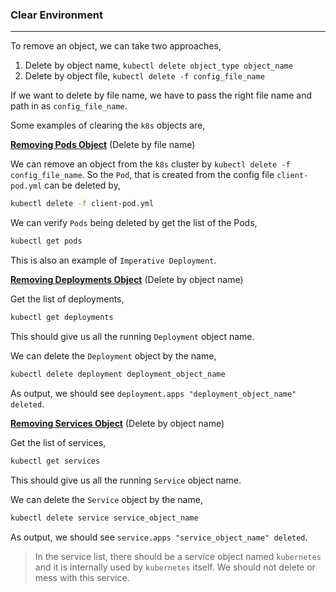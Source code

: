 ### Clear Environment

---

To remove an object, we can take two approaches,

1. Delete by object name, `kubectl delete object_type object_name`
2. Delete by object file, `kubectl delete -f config_file_name`

If we want to delete by file name, we have to pass the right file name and path in as `config_file_name`.

Some examples of clearing the `k8s` objects are,

<u>**Removing Pods Object**</u> (Delete by file name)

We can remove an object from the `k8s` cluster by `kubectl delete -f config_file_name`. So the `Pod`, that is created from the config file `client-pod.yml` can be deleted by,

```bash
kubectl delete -f client-pod.yml
```

We can verify `Pods` being deleted by get the list of the Pods,

```bash
kubectl get pods
```

This is also an example of `Imperative Deployment`.

<u>**Removing Deployments Object**</u> (Delete by object name)

Get the list of deployments,

```bash
kubectl get deployments
```

This should give us all the running `Deployment` object name.

We can delete the `Deployment` object by the name,

```bash
kubectl delete deployment deployment_object_name
```

As output, we should see `deployment.apps "deployment_object_name" deleted`.

<u>**Removing Services Object**</u> (Delete by object name)

Get the list of services,

```bash
kubectl get services
```

This should give us all the running `Service` object name.

We can delete the `Service` object by the name,

```bash
kubectl delete service service_object_name
```

As output, we should see `service.apps "service_object_name" deleted`.

> In the service list, there should be a service object named `kubernetes` and it is internally used by `kubernetes` itself. We should not delete or mess with this service.
